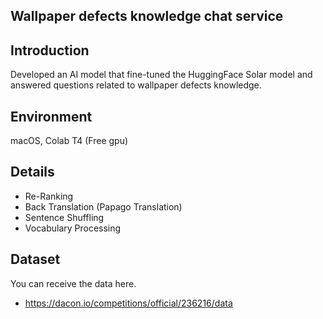 ## Wallpaper defects knowledge chat service

## Introduction
Developed an AI model that fine-tuned the HuggingFace Solar model and answered questions related to wallpaper defects knowledge.

## Environment
macOS, Colab T4 (Free gpu)

## Details
- Re-Ranking
- Back Translation (Papago Translation)
- Sentence Shuffling
- Vocabulary Processing

## Dataset
You can receive the data here.
- https://dacon.io/competitions/official/236216/data
